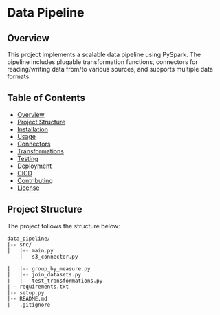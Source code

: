 # Data Pipeline

## Overview

This project implements a scalable data pipeline using PySpark. The pipeline includes plugable transformation functions, connectors for reading/writing data from/to various sources, and supports multiple data formats.

## Table of Contents

- [Overview](#overview)
- [Project Structure](#project-structure)
- [Installation](#installation)
- [Usage](#usage)
- [Connectors](#connectors)
- [Transformations](#transformations)
- [Testing](#testing)
- [Deployment](#deployment)
- [CICD](#cicd)
- [Contributing](#contributing)
- [License](#license)

## Project Structure

The project follows the structure below:

```plaintext
data_pipeline/
|-- src/
|   |-- main.py
    |-- s3_connector.py

|   |-- group_by_measure.py
|   |-- join_datasets.py
|   |-- test_transformations.py
|-- requirements.txt
|-- setup.py
|-- README.md
|-- .gitignore
